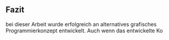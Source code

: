 ## Fazit

bei dieser Arbeit wurde erfolgreich an alternatives grafisches Programmierkonzept entwickelt. Auch wenn das entwickelte Ko